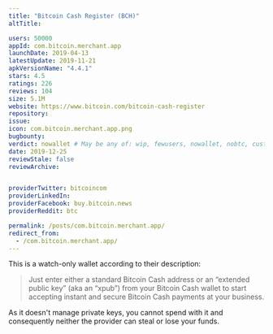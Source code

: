 ```yaml
---
title: "Bitcoin Cash Register (BCH)"
altTitle: 

users: 50000
appId: com.bitcoin.merchant.app
launchDate: 2019-04-13
latestUpdate: 2019-11-21
apkVersionName: "4.4.1"
stars: 4.5
ratings: 226
reviews: 104
size: 5.1M
website: https://www.bitcoin.com/bitcoin-cash-register
repository: 
issue: 
icon: com.bitcoin.merchant.app.png
bugbounty: 
verdict: nowallet # May be any of: wip, fewusers, nowallet, nobtc, custodial, nosource, nonverifiable, verifiable, bounty, defunct
date: 2019-12-25
reviewStale: false
reviewArchive:


providerTwitter: bitcoincom
providerLinkedIn: 
providerFacebook: buy.bitcoin.news
providerReddit: btc

permalink: /posts/com.bitcoin.merchant.app/
redirect_from:
  - /com.bitcoin.merchant.app/
---
```



This is a watch-only wallet according to their description:

> Just enter either a standard Bitcoin Cash address or an “extended public key”
(aka an “xpub”) from your Bitcoin Cash wallet to start accepting instant and
secure Bitcoin Cash payments at your business.

As it doesn't manage private keys, you cannot spend with it and consequently
neither the provider can steal or lose your funds.

